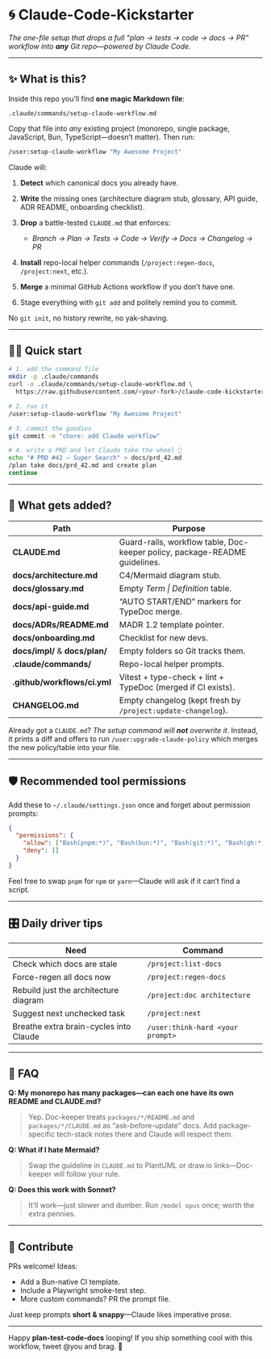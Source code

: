 # 🌀 Claude-Code-Kickstarter

_The one-file setup that drops a full “plan → tests → code → docs → PR” workflow into **any** Git repo—powered by Claude Code._

---

## ✨ What is this?

Inside this repo you’ll find **one magic Markdown file**:

```
.claude/commands/setup-claude-workflow.md
```

Copy that file into _any_ existing project (monorepo, single package, JavaScript, Bun, TypeScript—doesn’t matter).
Then run:

```bash
/user:setup-claude-workflow "My Awesome Project"
```

Claude will:

1. **Detect** which canonical docs you already have.
2. **Write** the missing ones (architecture diagram stub, glossary, API guide, ADR README, onboarding checklist).
3. **Drop** a battle-tested `CLAUDE.md` that enforces:

   - _Branch → Plan → Tests → Code → Verify → Docs → Changelog → PR_

4. **Install** repo-local helper commands (`/project:regen-docs`, `/project:next`, etc.).
5. **Merge** a minimal GitHub Actions workflow if you don’t have one.
6. Stage everything with `git add` and politely remind you to commit.

No `git init`, no history rewrite, no yak-shaving.

---

## 🏄‍♂️ Quick start

```bash
# 1. add the command file
mkdir -p .claude/commands
curl -o .claude/commands/setup-claude-workflow.md \
  https://raw.githubusercontent.com/<your-fork>/claude-code-kickstarter/main/.claude/commands/setup-claude-workflow.md

# 2. run it
/user:setup-claude-workflow "My Awesome Project"

# 3. commit the goodies
git commit -m "chore: add Claude workflow"

# 4. write a PRD and let Claude take the wheel 🚗
echo "# PRD #42 – Super Search" > docs/prd_42.md
/plan take docs/prd_42.md and create plan
continue
```

---

## 📂 What gets added?

| Path                            | Purpose                                                                    |
| ------------------------------- | -------------------------------------------------------------------------- |
| **CLAUDE.md**                   | Guard-rails, workflow table, Doc-keeper policy, package-README guidelines. |
| **docs/architecture.md**        | C4/Mermaid diagram stub.                                                   |
| **docs/glossary.md**            | Empty _Term \| Definition_ table.                                          |
| **docs/api-guide.md**           | “AUTO START/END” markers for TypeDoc merge.                                |
| **docs/ADRs/README.md**         | MADR 1.2 template pointer.                                                 |
| **docs/onboarding.md**          | Checklist for new devs.                                                    |
| **docs/impl/** & **docs/plan/** | Empty folders so Git tracks them.                                          |
| **.claude/commands/**           | Repo-local helper prompts.                                                 |
| **.github/workflows/ci.yml**    | Vitest + type-check + lint + TypeDoc (merged if CI exists).                |
| **CHANGELOG.md**                | Empty changelog (kept fresh by `/project:update-changelog`).               |

Already got a `CLAUDE.md`?
_The setup command will **not** overwrite it._
Instead, it prints a diff and offers to run `/user:upgrade-claude-policy` which merges the new policy/table into your file.

---

## 🛡️ Recommended tool permissions

Add these to `~/.claude/settings.json` once and forget about permission prompts:

```json
{
  "permissions": {
    "allow": ["Bash(pnpm:*)", "Bash(bun:*)", "Bash(git:*)", "Bash(gh:*)"],
    "deny": []
  }
}
```

Feel free to swap `pnpm` for `npm` or `yarn`—Claude will ask if it can’t find a script.

---

## 🎛️ Daily driver tips

| Need                                   | Command                          |
| -------------------------------------- | -------------------------------- |
| Check which docs are stale             | `/project:list-docs`             |
| Force-regen all docs now               | `/project:regen-docs`            |
| Rebuild just the architecture diagram  | `/project:doc architecture`      |
| Suggest next unchecked task            | `/project:next`                  |
| Breathe extra brain-cycles into Claude | `/user:think-hard <your prompt>` |

---

## 🤔 FAQ

**Q: My monorepo has many packages—can each one have its own README and CLAUDE.md?**

> Yep. Doc-keeper treats `packages/*/README.md` and `packages/*/CLAUDE.md` as “ask-before-update” docs.
> Add package-specific tech-stack notes there and Claude will respect them.

**Q: What if I hate Mermaid?**

> Swap the guideline in `CLAUDE.md` to PlantUML or draw\.io links—Doc-keeper will follow your rule.

**Q: Does this work with Sonnet?**

> It’ll work—just slower and dumber. Run `/model opus` once; worth the extra pennies.

---

## 🥳 Contribute

PRs welcome! Ideas:

- Add a Bun-native CI template.
- Include a Playwright smoke-test step.
- More custom commands? PR the prompt file.

Just keep prompts **short & snappy**—Claude likes imperative prose.

---

Happy **plan-test-code-docs** looping! If you ship something cool with this workflow, tweet @you and brag. 🎉
